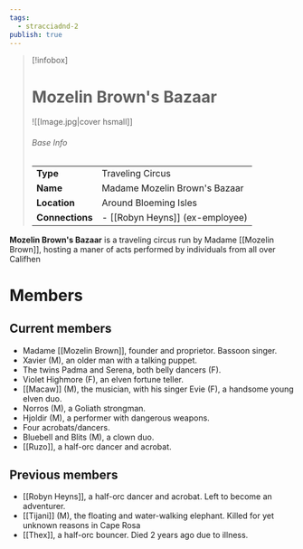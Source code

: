 ```yaml
---
tags:
  - stracciadnd-2
publish: true
---
```

> [!infobox]  
> # Mozelin Brown's Bazaar
> ![[Image.jpg|cover hsmall]]  
> ###### Base Info
> | | |  
> |---|---|  
> | **Type** | Traveling Circus | 
> | **Name** | Madame Mozelin Brown's Bazaar |
> | **Location** | Around Bloeming Isles |
> | **Connections** | - [[Robyn Heyns]] (ex-employee) |

**Mozelin Brown's Bazaar** is a traveling circus run by Madame [[Mozelin Brown]], hosting a maner of acts performed by individuals from all over Califhen 
# Members
## Current members
- Madame [[Mozelin Brown]], founder and proprietor. Bassoon singer.
- Xavier (M), an older man with a talking puppet.
- The twins Padma and Serena, both belly dancers (F).
- Violet Highmore (F), an elven fortune teller.
- [[Macaw]] (M), the musician, with his singer Evie (F), a handsome young elven duo.
- Norros (M), a Goliath strongman.
- Hjoldir (M), a performer with dangerous weapons.
- Four acrobats/dancers.
- Bluebell and Blits (M), a clown duo.
- [[Ruzo]], a half-orc dancer and acrobat.
## Previous members
- [[Robyn Heyns]], a half-orc dancer and acrobat. Left to become an adventurer.
- [[Tijani]] (M), the floating and water-walking elephant. Killed for yet unknown reasons in Cape Rosa
- [[Thex]], a half-orc bouncer. Died 2 years ago due to illness.